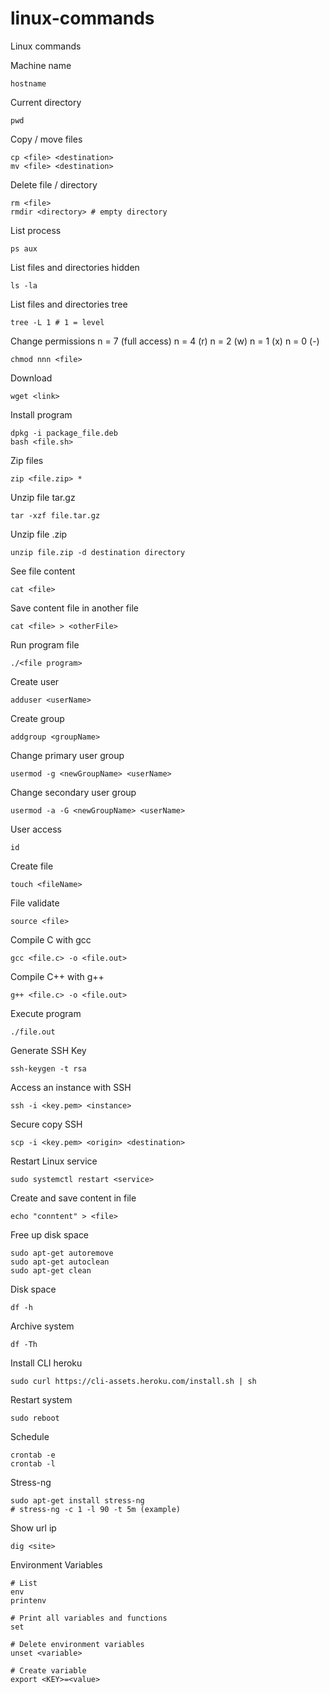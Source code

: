 # linux-commands
Linux commands

Machine name
```
hostname
```

Current directory
```
pwd
```

Copy / move files
```
cp <file> <destination>
mv <file> <destination>
```

Delete file / directory
```
rm <file>
rmdir <directory> # empty directory
```

List process
```
ps aux
```

List files and directories hidden
```
ls -la
```

List files and directories tree
```
tree -L 1 # 1 = level
```

Change permissions
n = 7 (full access)
n = 4 (r)
n = 2 (w)
n = 1 (x)
n = 0 (-)
```
chmod nnn <file>
```

Download
```
wget <link>
```

Install program
```
dpkg -i package_file.deb
bash <file.sh>
```

Zip files
```
zip <file.zip> *
```

Unzip file tar.gz
```
tar -xzf file.tar.gz
```

Unzip file .zip
```
unzip file.zip -d destination directory
```

See file content
```
cat <file>
```

Save content file in another file
```
cat <file> > <otherFile>
```

Run program file
```
./<file program>
```

Create user
```
adduser <userName>
```

Create group
```
addgroup <groupName>
```

Change primary user group
```
usermod -g <newGroupName> <userName>
```

Change secondary user group
```
usermod -a -G <newGroupName> <userName>
```

User access
```
id
```

Create file
```
touch <fileName>
```

File validate
```
source <file>
```

Compile C with gcc
```
gcc <file.c> -o <file.out>
```

Compile C++ with g++
```
g++ <file.c> -o <file.out>
```

Execute program
```
./file.out
```

Generate SSH Key
```
ssh-keygen -t rsa
```

Access an instance with SSH
```
ssh -i <key.pem> <instance>
```

Secure copy SSH
```
scp -i <key.pem> <origin> <destination>
```

Restart Linux service
```
sudo systemctl restart <service>
```

Create and save content in file
```
echo "conntent" > <file>
```

Free up disk space
```
sudo apt-get autoremove
sudo apt-get autoclean
sudo apt-get clean
```

Disk space
```
df -h
```

Archive system 
```
df -Th
```

Install CLI heroku
```
sudo curl https://cli-assets.heroku.com/install.sh | sh
```

Restart system
```
sudo reboot
```

Schedule
```
crontab -e
crontab -l
```

Stress-ng
```
sudo apt-get install stress-ng
# stress-ng -c 1 -l 90 -t 5m (example)
```

Show url ip
```
dig <site>
```

Environment Variables
```
# List
env
printenv

# Print all variables and functions
set

# Delete environment variables
unset <variable>

# Create variable
export <KEY>=<value>

```

